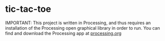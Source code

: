 # tic-tac-toe

IMPORTANT: This project is written in Processing,  and thus requires an installation of the Processing open graphical library in order to run.
You can find and download the Processing app at [processing.org](https://processing.org "Processing.org")
